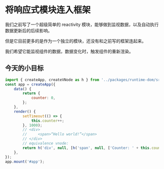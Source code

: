 # 将响应式模块连入框架

我们之前写了一个超级简单的 reactivity 模块，能够做到监视数据，以及自动执行数据更新后的后续影响。

但是它目前更多的是作为一个独立的模块，还没有和之前写的框架连起来。

我们希望它能监视组件的数据，数据变化时，触发组件的重新渲染。

## 今天的小目标

```js
import { createApp, createVNode as h } from '../packages/runtime-dom/src/index';
const app = createApp({
    data() {
        return {
            counter: 0,
        };
    },
    render() {
        setTimeout(() => {
            this.counter++;
        }, 1000);
        // <div>
        //     <span>“Hello world!”</span>
        // </div>
        // equivalence vnode:
        return h('div', null, [h('span', null, ['Counter: ' + this.counter])]);
    },
});
app.mount('#app');
```

